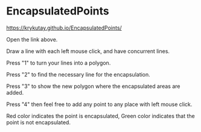 # EncapsulatedPoints

https://krykutay.github.io/EncapsulatedPoints/

Open the link above.

Draw a line with each left mouse click, and have concurrent lines. 

Press "1" to turn your lines into a polygon.

Press "2" to find the necessary line for the encapsulation.

Press "3" to show the new polygon where the encapsulated areas are added.

Press "4" then feel free to add any point to any place with left mouse click. 

Red color indicates the point is encapsulated, Green color indicates that the point is not encapsulated.
